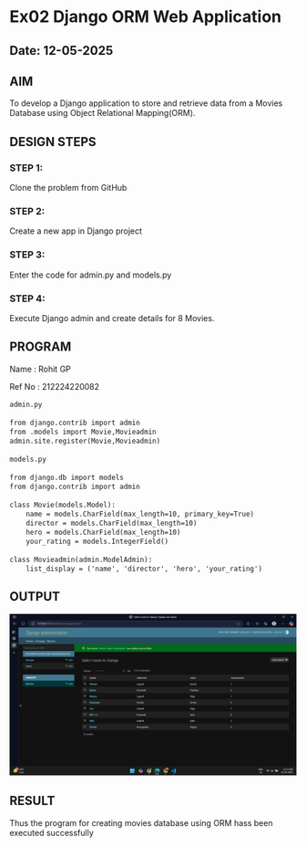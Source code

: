 # Ex02 Django ORM Web Application
## Date: 12-05-2025

## AIM
To develop a Django application to store and retrieve data from a Movies Database using Object Relational Mapping(ORM).

## DESIGN STEPS

### STEP 1:
Clone the problem from GitHub

### STEP 2:
Create a new app in Django project

### STEP 3:
Enter the code for admin.py and models.py

### STEP 4:
Execute Django admin and create details for 8 Movies.

## PROGRAM

Name : Rohit GP

Ref No : 212224220082

```
admin.py 

from django.contrib import admin
from .models import Movie,Movieadmin
admin.site.register(Movie,Movieadmin)

models.py

from django.db import models
from django.contrib import admin

class Movie(models.Model):
    name = models.CharField(max_length=10, primary_key=True)
    director = models.CharField(max_length=10)
    hero = models.CharField(max_length=10)
    your_rating = models.IntegerField()

class Movieadmin(admin.ModelAdmin):
    list_display = ('name', 'director', 'hero', 'your_rating')
```

## OUTPUT

![output](<Screenshot 2025-05-12 111319.png>)

## RESULT
Thus the program for creating movies database using ORM hass been executed successfully
